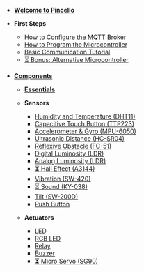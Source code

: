 - [**Welcome to Pincello**](/)
- **First Steps**
  - [How to Configure the MQTT Broker](fs-how-to-configure-the-mqtt-broker.md)
  - [How to Program the Microcontroller](fs-how-to-program-the-microcontroller.md)
  - [Basic Communication Tutorial](fs-basic-communication-tutorial.md)
  - [⏳ Bonus: Alternative Microcontroller](fs-bonus-alternative-microcontroller.md)

- [**Components**](components.md)

  - [**Essentials**](essentials.md)

  - **Sensors**
    - [Humidity and Temperature (DHT11)](sensor-humidity-and-temperature-dht11.md)
    - [Capacitive Touch Button (TTP223)](sensor-capacitive-touch-button-ttp223.md)
    - [Accelerometer & Gyro (MPU-6050)](sensor-accelerometer-and-gyroscope-mpu-6050.md)
    - [Ultrasonic Distance (HC-SR04)](sensor-ultrasonic-distance-hc-sr04.md)
    - [Reflexive Obstacle (FC-51)](sensor-reflexive-obstacle-fc-51.md)
    - [Digital Luminosity (LDR)](sensor-digital-luminosity-ldr.md)
    - [Analog Luminosity (LDR)](sensor-analog-luminosity-ldr.md)
    - [⏳ Hall Effect (A3144)](sensor-hall-effect-a3144.md)
    - [Vibration (SW-420)](sensor-vibration-sw-420.md)
    - [⏳ Sound (KY-038)](sensor-sound-ky-038.md)
    - [Tilt (SW-200D)](sensor-tilt-sw-200d.md)
    - [Push Button](sensor-push-button.md)
    
  - **Actuators**

    - [LED](actuator-led.md)
    - [RGB LED](actuator-rgb-led.md)
    - [Relay](actuator-relay.md)
    - [Buzzer](actuator-buzzer.md)
    - [⏳ Micro Servo (SG90)](actuator-micro-servo-sg90.md)